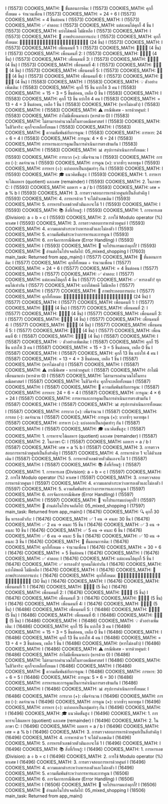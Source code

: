 I (15573) COOKIES_MATH: 🧮 ขั้นตอนการคิด:
I (15573) COOKIES_MATH:    คุกกี้ทั้งหมด ÷ จำนวนเพื่อน
I (15573) COOKIES_MATH:    = 24 ÷ 6
I (15573) COOKIES_MATH:    = 4 ชิ้นต่อคน
I (15573) COOKIES_MATH: 
I (15573) COOKIES_MATH: ✅ คำตอบ:
I (15573) COOKIES_MATH:    แต่ละคนได้คุกกี้ 4 ชิ้น
I (15573) COOKIES_MATH:    แบ่งได้พอดี ไม่มีเหลือ
I (15573) COOKIES_MATH: 
I (15573) COOKIES_MATH: 🎨 ภาพประกอบการแบ่ง:
I (15573) COOKIES_MATH:    คุกกี้ทั้งหมด: 🍪🍪🍪🍪🍪🍪🍪🍪🍪🍪🍪🍪🍪🍪🍪🍪🍪🍪🍪🍪🍪🍪🍪🍪 (24 ชิ้น)
I (15573) COOKIES_MATH:
I (15573) COOKIES_MATH:    เพื่อนคนที่ 1: 
I (15573) COOKIES_MATH: 🍪🍪🍪🍪 (4 ชิ้น)
I (15573) COOKIES_MATH:    เพื่อนคนที่ 2: 
I (15573) COOKIES_MATH: 🍪🍪🍪🍪 (4 ชิ้น)
I (15573) COOKIES_MATH:    เพื่อนคนที่ 3: 
I (15573) COOKIES_MATH: 🍪🍪🍪🍪 (4 ชิ้น)
I (15573) COOKIES_MATH:    เพื่อนคนที่ 4: 
I (15573) COOKIES_MATH: 🍪🍪🍪🍪 (4 ชิ้น)
I (15573) COOKIES_MATH:    เพื่อนคนที่ 5: 
I (15573) COOKIES_MATH: 🍪🍪🍪🍪 (4 ชิ้น)
I (15573) COOKIES_MATH:    เพื่อนคนที่ 6: 
I (15573) COOKIES_MATH: 🍪🍪🍪🍪 (4 ชิ้น)
I (15583) COOKIES_MATH: 
I (15583) COOKIES_MATH: 💡 ตัวอย่างเพิ่มเติม:
I (15583) COOKIES_MATH:    คุกกี้ 15 ชิ้น แบ่งให้ 3 คน
I (15583) COOKIES_MATH:    = 15 ÷ 3 = 5 ชิ้นต่อคน, เหลือ 0 ชิ้น
I (15583) COOKIES_MATH:
I (15583) COOKIES_MATH:    คุกกี้ 13 ชิ้น แบ่งให้ 4 คน
I (15583) COOKIES_MATH:    = 13 ÷ 4 = 3 ชิ้นต่อคน, เหลือ 1 ชิ้น
I (15583) COOKIES_MATH:    (หารไม่ลงตัว)
I (15583) COOKIES_MATH: 
I (15583) COOKIES_MATH: ⚠️  กรณีพิเศษ - หารด้วยศูนย์:
I (15583) COOKIES_MATH:    ถ้าไม่มีเพื่อนมาแบ่ง (หารด้วย 0)
I (15583) COOKIES_MATH:    ไม่สามารถคำนวณได้ในทางคณิตศาสตร์
I (15583) COOKIES_MATH:    ในชีวิตจริง: คุกกี้จะเหลือทั้งหมด
I (15583) COOKIES_MATH:
I (15583) COOKIES_MATH: 🔄 ความสัมพันธ์กับการคูณ:
I (15583) COOKIES_MATH:    การหาร: 24 ÷ 6 = 4
I (15583) COOKIES_MATH:    การคูณ: 4 × 6 = 24
I (15583) COOKIES_MATH:    การหารและการคูณเป็นการดำเนินการตรงข้ามกัน
I (15583) COOKIES_MATH: 
I (15583) COOKIES_MATH: 📊 สรุปการดำเนินการทั้งหมด:
I (15593) COOKIES_MATH:    การบวก (+): เพิ่มจำนวน
I (15593) COOKIES_MATH:    การลบ (-): ลดจำนวน
I (15593) COOKIES_MATH:    การคูณ (×): บวกซ้ำๆ หลายชุด
I (15593) COOKIES_MATH:    การหาร (÷): แบ่งออกเป็นกลุ่มเท่าๆ กัน
I (15593) COOKIES_MATH:
I (15593) COOKIES_MATH: 🎓 แนวคิดขั้นสูง:
I (15593) COOKIES_MATH:    1. การหารจะได้ผลหาร (quotient) และเศษ (remainder)
I (15593) COOKIES_MATH:    2. ในภาษา C:
I (15593) COOKIES_MATH:       ผลหาร = a / b
I (15593) COOKIES_MATH:       เศษ = a % b
I (15593) COOKIES_MATH:    3. การตรวจสอบการหารด้วยศูนย์เป็นสิ่งสำคัญ
I (15593) COOKIES_MATH:    4. การหารด้วย 1 จะได้ตัวเลขเดิม
I (15593) COOKIES_MATH:    5. การหารตัวเลขด้วยตัวมันเองจะได้ 1
I (15593) COOKIES_MATH:
I (15593) COOKIES_MATH: 📚 สิ่งที่เรียนรู้:
I (15593) COOKIES_MATH:    1. การหารเลข (Division): a ÷ b = c
I (15593) COOKIES_MATH:    2. การใช้ Modulo operator (%) หาเศษ
I (15593) COOKIES_MATH:    3. การตรวจสอบการหารด้วยศูนย์
I (15593) COOKIES_MATH:    4. ความแตกต่างระหว่างหารลงตัวและไม่ลงตัว
I (15593) COOKIES_MATH:    5. ความสัมพันธ์ระหว่างการหารและการคูณ
I (15593) COOKIES_MATH:    6. การจัดการกรณีพิเศษ (Error Handling)
I (15593) COOKIES_MATH:
I (15593) COOKIES_MATH: 🎉 จบโปรแกรมแบ่งคุกกี้!
I (15593) COOKIES_MATH: 📖 อ่านต่อในโปรเจคถัดไป: 05_mixed_shopping
I (17603) main_task: Returned from app_main()
I (15577) COOKIES_MATH: 🧮 ขั้นตอนการคิด:
I (15577) COOKIES_MATH:    คุกกี้ทั้งหมด ÷ จำนวนเพื่อน
I (15577) COOKIES_MATH:    = 24 ÷ 6
I (15577) COOKIES_MATH:    = 4 ชิ้นต่อคน
I (15577) COOKIES_MATH: 
I (15577) COOKIES_MATH: ✅ คำตอบ:
I (15577) COOKIES_MATH:    แต่ละคนได้คุกกี้ 4 ชิ้น
I (15577) COOKIES_MATH: ✅ หารลงตัว! ทุกคนได้เท่ากัน
I (15577) COOKIES_MATH:    แบ่งได้พอดี ไม่มีเหลือ
I (15577) COOKIES_MATH: 
I (15577) COOKIES_MATH: 🎨 ภาพประกอบการแบ่ง:
I (15577) COOKIES_MATH:    คุกกี้ทั้งหมด: 🍪🍪🍪🍪🍪🍪🍪🍪🍪🍪🍪🍪🍪🍪🍪🍪🍪🍪🍪🍪🍪🍪🍪🍪 (24 ชิ้น)
I (15577) COOKIES_MATH: 
I (15577) COOKIES_MATH:    เพื่อนคนที่ 1: 
I (15577) COOKIES_MATH: 🍪🍪🍪🍪 (4 ชิ้น)
I (15577) COOKIES_MATH:    เพื่อนคนที่ 2: 
I (15577) COOKIES_MATH: 🍪🍪🍪🍪 (4 ชิ้น)
I (15577) COOKIES_MATH:    เพื่อนคนที่ 3: 
I (15577) COOKIES_MATH: 🍪🍪🍪🍪 (4 ชิ้น)
I (15577) COOKIES_MATH:    เพื่อนคนที่ 4: 
I (15577) COOKIES_MATH: 🍪🍪🍪🍪 (4 ชิ้น)
I (15577) COOKIES_MATH:    เพื่อนคนที่ 5: 
I (15577) COOKIES_MATH: 🍪🍪🍪🍪 (4 ชิ้น)
I (15577) COOKIES_MATH:    เพื่อนคนที่ 6: 
I (15587) COOKIES_MATH: 🍪🍪🍪🍪 (4 ชิ้น)
I (15587) COOKIES_MATH:
I (15587) COOKIES_MATH: 💡 ตัวอย่างเพิ่มเติม:
I (15587) COOKIES_MATH:    คุกกี้ 15 ชิ้น แบ่งให้ 3 คน
I (15587) COOKIES_MATH:    = 15 ÷ 3 = 5 ชิ้นต่อคน, เหลือ 0 ชิ้น
I (15587) COOKIES_MATH:
I (15587) COOKIES_MATH:    คุกกี้ 13 ชิ้น แบ่งให้ 4 คน
I (15587) COOKIES_MATH:    = 13 ÷ 4 = 3 ชิ้นต่อคน, เหลือ 1 ชิ้น
I (15587) COOKIES_MATH:    (หารไม่ลงตัว)
I (15587) COOKIES_MATH: 
I (15587) COOKIES_MATH: ⚠️  กรณีพิเศษ - หารด้วยศูนย์:
I (15587) COOKIES_MATH:    ถ้าไม่มีเพื่อนมาแบ่ง (หารด้วย 0)
I (15587) COOKIES_MATH:    ไม่สามารถคำนวณได้ในทางคณิตศาสตร์
I (15587) COOKIES_MATH:    ในชีวิตจริง: คุกกี้จะเหลือทั้งหมด
I (15587) COOKIES_MATH: 
I (15587) COOKIES_MATH: 🔄 ความสัมพันธ์กับการคูณ:
I (15587) COOKIES_MATH:    การหาร: 24 ÷ 6 = 4
I (15587) COOKIES_MATH:    การคูณ: 4 × 6 = 24
I (15587) COOKIES_MATH:    การหารและการคูณเป็นการดำเนินการตรงข้ามกัน
I (15587) COOKIES_MATH:
I (15587) COOKIES_MATH: 📊 สรุปการดำเนินการทั้งหมด:
I (15587) COOKIES_MATH:    การบวก (+): เพิ่มจำนวน
I (15587) COOKIES_MATH:    การลบ (-): ลดจำนวน
I (15587) COOKIES_MATH:    การคูณ (×): บวกซ้ำๆ หลายชุด
I (15587) COOKIES_MATH:    การหาร (÷): แบ่งออกเป็นกลุ่มเท่าๆ กัน
I (15587) COOKIES_MATH:
I (15587) COOKIES_MATH: 🎓 แนวคิดขั้นสูง:
I (15587) COOKIES_MATH:    1. การหารจะได้ผลหาร (quotient) และเศษ (remainder)
I (15587) COOKIES_MATH:    2. ในภาษา C:
I (15587) COOKIES_MATH:       ผลหาร = a / b
I (15587) COOKIES_MATH:       เศษ = a % b
I (15587) COOKIES_MATH:    3. การตรวจสอบการหารด้วยศูนย์เป็นสิ่งสำคัญ
I (15587) COOKIES_MATH:    4. การหารด้วย 1 จะได้ตัวเลขเดิม
I (15587) COOKIES_MATH:    5. การหารตัวเลขด้วยตัวมันเองจะได้ 1
I (15587) COOKIES_MATH: 
I (15587) COOKIES_MATH: 📚 สิ่งที่เรียนรู้:
I (15587) COOKIES_MATH:    1. การหารเลข (Division): a ÷ b = c
I (15597) COOKIES_MATH:    2. การใช้ Modulo operator (%) หาเศษ
I (15597) COOKIES_MATH:    3. การตรวจสอบการหารด้วยศูนย
I (15597) COOKIES_MATH:    4. ความแตกต่างระหว่างหารลงตัวและไม่ลงตัว
I (15597) COOKIES_MATH:    5. ความสัมพันธ์ระหว่างการหารและการคูณ
I (15597) COOKIES_MATH:    6. การจัดการกรณีพิเศษ (Error Handling)
I (15597) COOKIES_MATH:
I (15597) COOKIES_MATH: 🎉 จบโปรแกรมแบ่งคุกกี้!
I (15597) COOKIES_MATH: 📖 อ่านต่อในโปรเจคถัดไป: 05_mixed_shopping
I (17597) main_task: Returned from app_main()
I (16476) COOKIES_MATH: 🔍 คุกกี้ 30 ชิ้น หารลงตัวกับ:
I (16476) COOKIES_MATH:    ✅ 1 คน → คนละ 30 ชิ้น
I (16476) COOKIES_MATH:    ✅ 2 คน → คนละ 15 ชิ้น
I (16476) COOKIES_MATH:    ✅ 3 คน → คนละ 10 ชิ้น
I (16476) COOKIES_MATH:    ✅ 5 คน → คนละ 6 ชิ้น
I (16476) COOKIES_MATH:    ✅ 6 คน → คนละ 5 ชิ้น
I (16476) COOKIES_MATH:    ✅ 10 คน → คนละ 3 ชิ้น
I (16476) COOKIES_MATH: 🧮 ขั้นตอนการคิด:
I (16476) COOKIES_MATH:    คุกกี้ทั้งหมด ÷ จำนวนเพื่อน
I (16476) COOKIES_MATH:    = 30 ÷ 6
I (16476) COOKIES_MATH:    = 5 ชิ้นต่อคน
I (16476) COOKIES_MATH: 
I (16476) COOKIES_MATH: ✅ คำตอบ:
I (16476) COOKIES_MATH:    แต่ละคนได้คุกกี้ 5 ชิ้น
I (16476) COOKIES_MATH: ✅ หารลงตัว! ทุกคนได้เท่ากัน
I (16476) COOKIES_MATH:    แบ่งได้พอดี ไม่มีเหลือ
I (16476) COOKIES_MATH:
I (16476) COOKIES_MATH: 🎨 ภาพประกอบการแบ่ง:
I (16476) COOKIES_MATH:    คุกกี้ทั้งหมด: 🍪🍪🍪🍪🍪🍪🍪🍪🍪🍪🍪🍪🍪🍪🍪🍪🍪🍪🍪🍪🍪🍪🍪🍪 (30 ชิ้น)
I (16476) COOKIES_MATH:
I (16476) COOKIES_MATH:    เพื่อนคนที่ 1: 
I (16476) COOKIES_MATH: 🍪🍪🍪🍪 (5 ชิ้น)
I (16476) COOKIES_MATH:    เพื่อนคนที่ 2: 
I (16476) COOKIES_MATH: 🍪🍪🍪🍪 (5 ชิ้น)
I (16476) COOKIES_MATH:    เพื่อนคนที่ 3: 
I (16476) COOKIES_MATH: 🍪🍪🍪🍪 (5 ชิ้น)
I (16476) COOKIES_MATH:    เพื่อนคนที่ 4: 
I (16476) COOKIES_MATH: 🍪🍪🍪🍪 (5 ชิ้น)
I (16486) COOKIES_MATH:    เพื่อนคนที่ 5: 
I (16486) COOKIES_MATH: 🍪🍪🍪🍪 (5 ชิ้น)
I (16486) COOKIES_MATH:    เพื่อนคนที่ 6: 
I (16486) COOKIES_MATH: 🍪🍪🍪🍪 (5 ชิ้น)
I (16486) COOKIES_MATH: 
I (16486) COOKIES_MATH: 💡 ตัวอย่างเพิ่มเติม:
I (16486) COOKIES_MATH:    คุกกี้ 15 ชิ้น แบ่งให้ 3 คน
I (16486) COOKIES_MATH:    = 15 ÷ 3 = 5 ชิ้นต่อคน, เหลือ 0 ชิ้น
I (16486) COOKIES_MATH: 
I (16486) COOKIES_MATH:    คุกกี้ 13 ชิ้น แบ่งให้ 4 คน
I (16486) COOKIES_MATH:    = 13 ÷ 4 = 3 ชิ้นต่อคน, เหลือ 1 ชิ้น
I (16486) COOKIES_MATH:    (หารไม่ลงตัว)
I (16486) COOKIES_MATH: 
I (16486) COOKIES_MATH: ⚠️  กรณีพิเศษ - หารด้วยศูนย์:
I (16486) COOKIES_MATH:    ถ้าไม่มีเพื่อนมาแบ่ง (หารด้วย 0)
I (16486) COOKIES_MATH:    ไม่สามารถคำนวณได้ในทางคณิตศาสตร์
I (16486) COOKIES_MATH:    ในชีวิตจริง: คุกกี้จะเหลือทั้งหมด
I (16486) COOKIES_MATH:
I (16486) COOKIES_MATH: 🔄 ความสัมพันธ์กับการคูณ:
I (16486) COOKIES_MATH:    การหาร: 30 ÷ 6 = 5
I (16486) COOKIES_MATH:    การคูณ: 5 × 6 = 30
I (16486) COOKIES_MATH:    การหารและการคูณเป็นการดำเนินการตรงข้ามกัน
I (16486) COOKIES_MATH:
I (16486) COOKIES_MATH: 📊 สรุปการดำเนินการทั้งหมด:
I (16486) COOKIES_MATH:    การบวก (+): เพิ่มจำนวน
I (16496) COOKIES_MATH:    การลบ (-): ลดจำนวน
I (16496) COOKIES_MATH:    การคูณ (×): บวกซ้ำๆ หลายชุด
I (16496) COOKIES_MATH:    การหาร (÷): แบ่งออกเป็นกลุ่มเท่าๆ กัน
I (16496) COOKIES_MATH:
I (16496) COOKIES_MATH: 🎓 แนวคิดขั้นสูง:
I (16496) COOKIES_MATH:    1. การหารจะได้ผลหาร (quotient) และเศษ (remainder)
I (16496) COOKIES_MATH:    2. ในภาษา C:
I (16496) COOKIES_MATH:       ผลหาร = a / b
I (16496) COOKIES_MATH:       เศษ = a % b
I (16496) COOKIES_MATH:    3. การตรวจสอบการหารด้วยศูนย์เป็นสิ่งสำคัญ
I (16496) COOKIES_MATH:    4. การหารด้วย 1 จะได้ตัวเลขเดิม
I (16496) COOKIES_MATH:    5. การหารตัวเลขด้วยตัวมันเองจะได้ 1
I (16496) COOKIES_MATH: 
I (16496) COOKIES_MATH: 📚 สิ่งที่เรียนรู้:
I (16496) COOKIES_MATH:    1. การหารเลข (Division): a ÷ b = c
I (16496) COOKIES_MATH:    2. การใช้ Modulo operator (%) หาเศษ
I (16496) COOKIES_MATH:    3. การตรวจสอบการหารด้วยศูนย์
I (16496) COOKIES_MATH:    4. ความแตกต่างระหว่างหารลงตัวและไม่ลงตัว
I (16496) COOKIES_MATH:    5. ความสัมพันธ์ระหว่างการหารและการคูณ
I (16506) COOKIES_MATH:    6. การจัดการกรณีพิเศษ (Error Handling)
I (16506) COOKIES_MATH:
I (16506) COOKIES_MATH: 🎉 จบโปรแกรมแบ่งคุกกี้!
I (16506) COOKIES_MATH: 📖 อ่านต่อในโปรเจคถัดไป: 05_mixed_shopping
I (18506) main_task: Returned from app_main()
